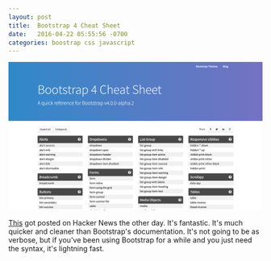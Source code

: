 ```yaml
---
layout: post
title:  Bootstrap 4 Cheat Sheet
date:   2016-04-22 05:55:56 -0700
categories: boostrap css javascript
---
```


![Bootstrap 4 Cheat Sheet][2]

[This][1] got posted on Hacker News the other day. It's fantastic. It's much quicker
and cleaner than Bootstrap's documentation. It's not going to be as verbose, but
if you've been using Bootstrap for a while and you just need the syntax, it's
lightning fast.

[1]: http://hackerthemes.com/bootstrap-cheatsheet
[2]: /images/posts/bootstrap-4-cheatsheet.jpg

